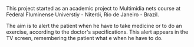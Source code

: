 This project started as an academic project to Multimidia nets course at Federal Fluminense Universtiy - Niterói, Rio de Janeiro - Brazil.

The aim is to alert the patient when he have to take medicine or to do an exercise, according to the doctor's specifications. This alert appears in the TV screen, remembering the patient what e when he have to do.